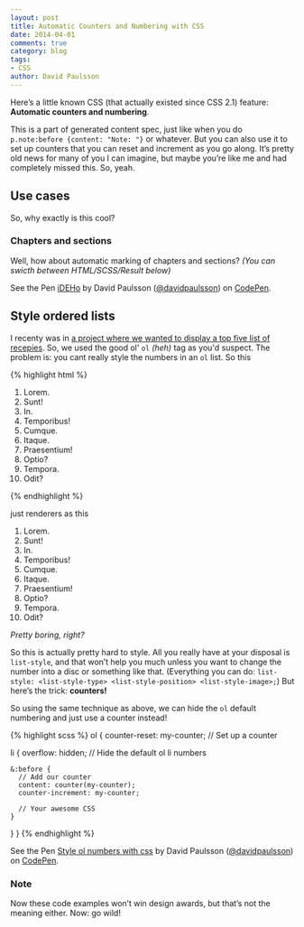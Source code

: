 ```yaml
---
layout: post
title: Automatic Counters and Numbering with CSS
date: 2014-04-01
comments: true
category: blog
tags:
- CSS
author: David Paulsson
---
```


Here’s  a little known CSS (that actually existed since CSS 2.1) feature: **Automatic counters and numbering**.

This is a part of generated content spec, just like when you do `p.note:before {content: "Note: "}` or whatever. But you can also use it to set up counters that you can reset and increment as you go along. It’s pretty old news for many of you I can imagine, but maybe you’re like me and had completely missed this. So, yeah.

## Use cases

So, why exactly is this cool?

### Chapters and sections

Well, how about automatic marking of chapters and sections? *(You can swicth between HTML/SCSS/Result below)*

<p data-height="440" data-theme-id="0" data-slug-hash="iDEHo" data-default-tab="result" class='codepen'>See the Pen <a href='http://codepen.io/davidpaulsson/pen/iDEHo/'>iDEHo</a> by David Paulsson (<a href='http://codepen.io/davidpaulsson'>@davidpaulsson</a>) on <a href='http://codepen.io'>CodePen</a>.</p>
<script async src="//codepen.io/assets/embed/ei.js"></script>

## Style ordered lists

I recenty was in [a project where we wanted to display a top five list of recepies](http://www.recept.nu/). So, we used the good ol' `ol` _(heh)_ tag as you'd suspect. The problem is: you cant really style the numbers in an `ol` list. So this

{% highlight html %}
<ol>
  <li>Lorem.</li>
  <li>Sunt!</li>
  <li>In.</li>
  <li>Temporibus!</li>
  <li>Cumque.</li>
  <li>Itaque.</li>
  <li>Praesentium!</li>
  <li>Optio?</li>
  <li>Tempora.</li>
  <li>Odit?</li>
</ol>
{% endhighlight %}

just renderers as this

<ol>
  <li>Lorem.</li>
  <li>Sunt!</li>
  <li>In.</li>
  <li>Temporibus!</li>
  <li>Cumque.</li>
  <li>Itaque.</li>
  <li>Praesentium!</li>
  <li>Optio?</li>
  <li>Tempora.</li>
  <li>Odit?</li>
</ol>

_Pretty boring, right?_

So this is actually pretty hard to style. All you really have at your disposal is `list-style`, and that won’t help you much unless you want to change the number into a disc or something like that. (Everything you can do: `list-style: <list-style-type> <list-style-position> <list-style-image>;`) But here’s the trick: **counters!**

So using the same technique as above, we can hide the `ol` default numbering and just use a counter instead!

{% highlight scss %}
ol {
  counter-reset: my-counter; // Set up a counter

  li {
    overflow: hidden; // Hide the default ol li numbers

    &:before {
      // Add our counter
      content: counter(my-counter);
      counter-increment: my-counter;

      // Your awesome CSS
    }
  }
}
{% endhighlight %}

<p data-height="268" data-theme-id="0" data-slug-hash="Bcvyf" data-default-tab="result" class='codepen'>See the Pen <a href='http://codepen.io/davidpaulsson/pen/Bcvyf/'>Style ol numbers with css</a> by David Paulsson (<a href='http://codepen.io/davidpaulsson'>@davidpaulsson</a>) on <a href='http://codepen.io'>CodePen</a>.</p>
<script async src="//codepen.io/assets/embed/ei.js"></script>

### Note

Now these code examples won’t win design awards, but that’s not the meaning either. Now: go wild!

